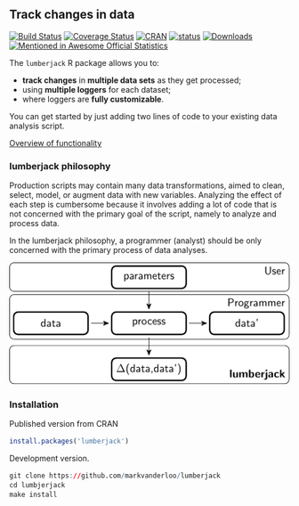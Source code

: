 ## Track changes in data
[![Build Status](https://travis-ci.org/markvanderloo/lumberjack.svg?branch=master)](https://travis-ci.org/markvanderloo/lumberjack)
[![Coverage Status](https://coveralls.io/repos/markvanderloo/lumberjack/badge.svg?branch=master&service=github)](https://coveralls.io/github/markvanderloo/lumberjack?branch=master)
[![CRAN](http://www.r-pkg.org/badges/version/lumberjack)](http://cran.r-project.org/package=lumberjack/)
[![status](https://tinyverse.netlify.com/badge/lumberjack)](https://CRAN.R-project.org/package=lumberjack)
[![Downloads](http://cranlogs.r-pkg.org/badges/lumberjack)](http://www.r-pkg.org/pkg/lumberjack)[![Mentioned in Awesome Official Statistics ](https://awesome.re/mentioned-badge.svg)](http://www.awesomeofficialstatistics.org)


The `lumberjack` R package allows you to:

- **track changes** in **multiple data sets** as they get processed;
- using **multiple loggers** for each dataset;
- where loggers are **fully customizable**.

You can get started by just adding two lines of code to your existing data
analysis script.


[Overview of functionality](./pkg)


### lumberjack philosophy

Production scripts may contain many data transformations, aimed to clean,
select, model, or augment data with new variables. Analyzing the effect of each
step is cumbersome because it involves adding a lot of code that is not
concerned with the primary goal of the script, namely to analyze and process
data.

In the lumberjack philosophy, a programmer (analyst) should be only concerned
with the primary process of data analyses.

![](fig/datastep2.png)





### Installation

Published version from CRAN
```r
install.packages('lumberjack')
```

Development version.
```r
git clone https://github.com/markvanderloo/lumberjack
cd lumbjerjack
make install
```




